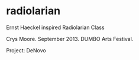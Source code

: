 radiolarian
===========

Ernst Haeckel inspired Radiolarian Class

Crys Moore. September 2013. DUMBO Arts Festival. 

Project: DeNovo
